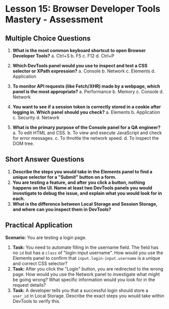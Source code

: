 # Lesson 15: Browser Developer Tools Mastery - Assessment

## Multiple Choice Questions

1.  **What is the most common keyboard shortcut to open Browser Developer Tools?**
    a.  Ctrl+S
    b.  F5
    c.  F12
    d.  Ctrl+P

2.  **Which DevTools panel would you use to inspect and test a CSS selector or XPath expression?**
    a.  Console
    b.  Network
    c.  Elements
    d.  Application

3.  **To monitor API requests (like Fetch/XHR) made by a webpage, which panel is the most appropriate?**
    a.  Performance
    b.  Memory
    c.  Console
    d.  Network

4.  **You want to see if a session token is correctly stored in a cookie after logging in. Which panel should you check?**
    a.  Elements
    b.  Application
    c.  Security
    d.  Network

5.  **What is the primary purpose of the Console panel for a QA engineer?**
    a.  To edit HTML and CSS.
    b.  To view and execute JavaScript and check for error messages.
    c.  To throttle the network speed.
    d.  To inspect the DOM tree.

## Short Answer Questions

1.  **Describe the steps you would take in the Elements panel to find a unique selector for a "Submit" button on a form.**
2.  **You are testing a feature, and after you click a button, nothing happens on the UI. Name at least two DevTools panels you would investigate to debug the issue, and explain what you would look for in each.**
3.  **What is the difference between Local Storage and Session Storage, and where can you inspect them in DevTools?**

## Practical Application

**Scenario:** You are testing a login page.

1.  **Task:** You need to automate filling in the username field. The field has no `id` but has a `class` of "login-input username". How would you use the Elements panel to confirm that `input.login-input.username` is a unique and correct CSS selector?
2.  **Task:** After you click the "Login" button, you are redirected to the wrong page. How would you use the Network panel to investigate what might be going wrong? What specific information would you look for in the request details?
3.  **Task:** A developer tells you that a successful login should store a `user_id` in Local Storage. Describe the exact steps you would take within DevTools to verify this.